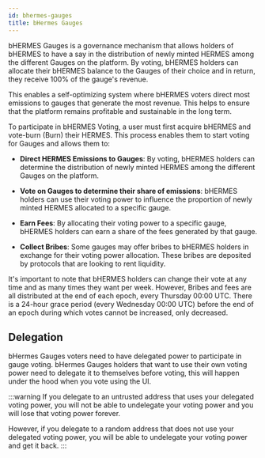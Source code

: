 ```yaml
---
id: bhermes-gauges
title: bHermes Gauges
---
```


bHERMES Gauges is a governance mechanism that allows holders of bHERMES to have a say in the distribution of newly minted HERMES among the different Gauges on the platform. By voting, bHERMES holders can allocate their bHERMES balance to the Gauges of their choice and in return, they receive 100% of the gauge's revenue.

This enables a self-optimizing system where bHERMES voters direct most emissions to gauges that generate the most revenue. This helps to ensure that the platform remains profitable and sustainable in the long term.

To participate in bHERMES Voting, a user must first acquire bHERMES and vote-burn (Burn) their HERMES. This process enables them to start voting for Gauges and allows them to:

- **Direct HERMES Emissions to Gauges**: By voting, bHERMES holders can determine the distribution of newly minted HERMES among the different Gauges on the platform.

- **Vote on Gauges to determine their share of emissions**: bHERMES holders can use their voting power to influence the proportion of newly minted HERMES allocated to a specific gauge.

- **Earn Fees**: By allocating their voting power to a specific gauge, bHERMES holders can earn a share of the fees generated by that gauge.

- **Collect Bribes**: Some gauges may offer bribes to bHERMES holders in exchange for their voting power allocation. These bribes are deposited by protocols that are looking to rent liquidity.

It's important to note that bHERMES holders can change their vote at any time and as many times they want per week. However, Bribes and fees are all distributed at the end of each epoch, every Thursday 00:00 UTC. There is a 24-hour grace period (every Wednesday 00:00 UTC) before the end of an epoch during which votes cannot be increased, only decreased.

## Delegation

bHermes Gauges voters need to have delegated power to participate in gauge voting. bHermes Gauges holders that want to use their own voting power need to delegate it to themselves before voting, this will happen under the hood when you vote using the UI. 

:::warning
If you delegate to an untrusted address that uses your delegated voting power, you will not be able to undelegate your voting power and you will lose that voting power forever. 

However, if you delegate to a random address that does not use your delegated voting power, you will be able to undelegate your voting power and get it back.
:::